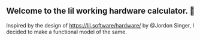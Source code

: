 ## Welcome to the lil working hardware calculator. 🤭

Inspired by the design of https://lil.software/hardware/ by @Jordon Singer, I decided to make a functional model of the same.
